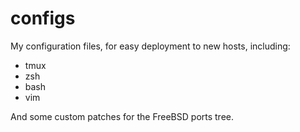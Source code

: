configs
=======

My configuration files, for easy deployment to new hosts, including:

- tmux
- zsh
- bash
- vim

And some custom patches for the FreeBSD ports tree.
